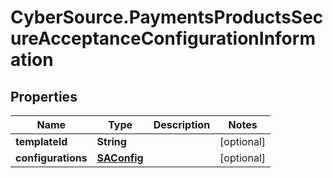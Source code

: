 # CyberSource.PaymentsProductsSecureAcceptanceConfigurationInformation

## Properties
Name | Type | Description | Notes
------------ | ------------- | ------------- | -------------
**templateId** | **String** |  | [optional] 
**configurations** | [**SAConfig**](SAConfig.md) |  | [optional] 


